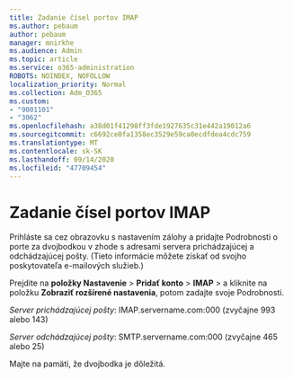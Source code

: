 ```yaml
---
title: Zadanie čísel portov IMAP
ms.author: pebaum
author: pebaum
manager: mnirkhe
ms.audience: Admin
ms.topic: article
ms.service: o365-administration
ROBOTS: NOINDEX, NOFOLLOW
localization_priority: Normal
ms.collection: Adm_O365
ms.custom:
- "9001101"
- "3062"
ms.openlocfilehash: a38d01f41298ff3fde1927635c31e442a19012a6
ms.sourcegitcommit: c6692ce0fa1358ec3529e59ca0ecdfdea4cdc759
ms.translationtype: MT
ms.contentlocale: sk-SK
ms.lasthandoff: 09/14/2020
ms.locfileid: "47709454"
---
```

# <a name="enter-imap-port-numbers"></a>Zadanie čísel portov IMAP

Prihláste sa cez obrazovku s nastavením zálohy a pridajte Podrobnosti o porte za dvojbodkou v zhode s adresami servera prichádzajúcej a odchádzajúcej pošty. (Tieto informácie môžete získať od svojho poskytovateľa e-mailových služieb.) 

Prejdite na **položky Nastavenie**  >  **Pridať konto**  >  **IMAP** > a kliknite na položku **Zobraziť rozšírené nastavenia**, potom zadajte svoje Podrobnosti. 

*Server prichádzajúcej pošty*: IMAP.servername.com:000 (zvyčajne 993 alebo 143) 

*Server odchádzajúcej pošty*: SMTP.servername.com:000 (zvyčajne 465 alebo 25) 

Majte na pamäti, že dvojbodka je dôležitá. 
